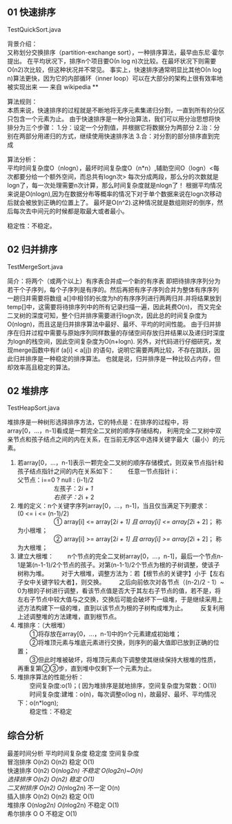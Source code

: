 ## 01 快速排序
TestQuickSort.java  

背景介绍：  
又称划分交换排序（partition-exchange sort），一种排序算法，最早由东尼·霍尔提出。
在平均状况下，排序n个项目要Ο(n log n)次比较。在最坏状况下则需要Ο(n2)次比较，但这种状况并不常见。
事实上，快速排序通常明显比其他Ο(n log n)算法更快，因为它的内部循环（inner loop）可以在大部分的架构上很有效率地被实现出来 —– 来自 wikipedia **

算法规则：  
本质来说，快速排序的过程就是不断地将无序元素集递归分割，一直到所有的分区只包含一个元素为止。
由于快速排序是一种分治算法，我们可以用分治思想将快排分为三个步骤：
1.分：设定一个分割值，并根据它将数据分为两部分
2.治：分别在两部分用递归的方式，继续使用快速排序法
3.合：对分割的部分排序直到完成

算法分析：  
平均时间复杂度O（nlogn），最坏时间复杂度O（n*n）,辅助空间O（logn）<每次都要分给一个额外空间，而总共有logn次>
每次分成两段，那么分的次数就是logn了，每一次处理需要n次计算，那么时间复杂度就是nlogn了！
根据平均情况来说是O(nlogn),因为在数据分布等概率的情况下对于单个数据来说在logn次移动后就会被放到正确的位置上了。
最坏是O(n^2).这种情况就是数组刚好的倒序，然后每次去中间元的时候都是取最大或者最小。

稳定性：不稳定。


## 02 归并排序
TestMergeSort.java  

简介：将两个（或两个以上）有序表合并成一个新的有序表 即把待排序序列分为若干个子序列，每个子序列是有序的。然后再把有序子序列合并为整体有序序列
一趟归并需要将数组 a[]中相邻的长度为h的有序序列进行两两归并.并将结果放到temp[]中，这需要将待排序列中的所有记录扫描一遍，因此耗费O(n)，
而又完全二叉树的深度可知，整个归并排序需要进行logn次，因此总的时间复杂度为O(nlogn)，而且这是归并排序算法中最好、最坏、平均的时间性能。
由于归并排序在归并过程中需要与原始序列同样数量的存储空间存放归并结果以及递归时深度为logn的栈空间，因此空间复杂度为O(n+logn).
另外，对代码进行仔细研究，发现merge函数中有if (a[i] < a[j]) 的语句，说明它需要两两比较，不存在跳跃，因此归并排序是一种稳定的排序算法。
也就是说，归并排序是一种比较占内存，但却效率高且稳定的算法。


## 02 堆排序
TestHeapSort.java  

堆排序是一种树形选择排序方法，它的特点是：在排序的过程中，将array[0，...，n-1]看成是一颗完全二叉树的顺序存储结构，
利用完全二叉树中双亲节点和孩子结点之间的内在关系，在当前无序区中选择关键字最大（最小）的元素。
1. 若array[0，...，n-1]表示一颗完全二叉树的顺序存储模式，则双亲节点指针和孩子结点指针之间的内在关系如下：
　　任意一节点指针 i：  
           父节点：i==0 ? null : (i-1)/2  
　　　　　　左孩子：2*i + 1  
　　　　　　右孩子：2*i + 2
2. 堆的定义：n个关键字序列array[0，...，n-1]，当且仅当满足下列要求：  
            (0 <= i <= (n-1)/2)  
　　　　　　① array[i] <= array[2*i + 1] 且 array[i] <= array[2*i + 2]； 称为小根堆；  
　　　　　　② array[i] >= array[2*i + 1] 且 array[i] >= array[2*i + 2]； 称为大根堆；  
3. 建立大根堆：
　　n个节点的完全二叉树array[0，...，n-1]，最后一个节点n-1是第(n-1-1)/2个节点的孩子。对第(n-1-1)/2个节点为根的子树调整，使该子树称为堆。
　　对于大根堆，调整方法为：若【根节点的关键字】小于【左右子女中关键字较大者】，则交换。
　　之后向前依次对各节点（(n-2)/2 - 1）~ 0为根的子树进行调整，看该节点值是否大于其左右子节点的值，若不是，将左右子节点中较大值与之交换，交换后可能会破坏下一级堆，于是继续采用上述方法构建下一级的堆，直到以该节点为根的子树构成堆为止。
　　反复利用上述调整堆的方法建堆，直到根节点。  
4. 堆排序：（大根堆）  
　　①将存放在array[0，...，n-1]中的n个元素建成初始堆；  
　　②将堆顶元素与堆底元素进行交换，则序列的最大值即已放到正确的位置；  
　　③但此时堆被破坏，将堆顶元素向下调整使其继续保持大根堆的性质，再重复第②③步，直到堆中仅剩下一个元素为止。
5. 堆排序算法的性能分析：  
　　空间复杂度:o(1)；( 因为堆排序是就地排序，空间复杂度为常数：O(1))  
　　时间复杂度:建堆：o(n)，每次调整o(log n)，故最好、最坏、平均情况下：o(n*logn);  
　　稳定性：不稳定

## 综合分析
最差时间分析 平均时间复杂度 稳定度 空间复杂度  
冒泡排序	O(n2)	O(n2)	         稳定	O(1)  
快速排序	O(n2)	O(n*log2n)	    不稳定	O(log2n)~O(n)  
选择排序	O(n2)	O(n2)	         稳定	O(1)  
二叉树排序	O(n2)	O(n*log2n)	    不一定	O(n)  
插入排序    O(n2)	O(n2)	         稳定	O(1)  
堆排序	O(n*log2n)	O(n*log2n)	    不稳定	O(1)  
希尔排序	O	    O	            不稳定	O(1)  